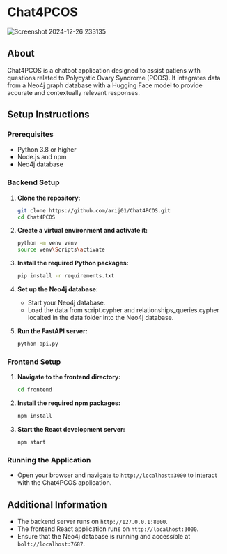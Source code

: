 # Chat4PCOS

![Screenshot 2024-12-26 233135](https://github.com/user-attachments/assets/d2c1a987-6df9-4505-9ce9-dba541bd3544)

## About

Chat4PCOS is a chatbot application designed to assist patiens with questions related to Polycystic Ovary Syndrome (PCOS). It integrates data from a Neo4j graph database with a Hugging Face model to provide accurate and contextually relevant responses.
## Setup Instructions


### Prerequisites

- Python 3.8 or higher
- Node.js and npm
- Neo4j database

### Backend Setup

1. **Clone the repository:**
    ```sh
    git clone https://github.com/arij01/Chat4PCOS.git
    cd Chat4PCOS
    ```

2. **Create a virtual environment and activate it:**
    ```sh
    python -m venv venv
    source venv\Scripts\activate
    ```

3. **Install the required Python packages:**
    ```sh
    pip install -r requirements.txt
    ```

4. **Set up the Neo4j database:**
    - Start your Neo4j database.
    - Load the data from script.cypher and relationships_queries.cypher localted in the data folder into the Neo4j database.


6. **Run the FastAPI server:**
    ```sh
    python api.py
    ```

### Frontend Setup

1. **Navigate to the frontend directory:**
    ```sh
    cd frontend
    ```

2. **Install the required npm packages:**
    ```sh
    npm install
    ```

3. **Start the React development server:**
    ```sh
    npm start
    ```

### Running the Application

- Open your browser and navigate to `http://localhost:3000` to interact with the Chat4PCOS application.

## Additional Information

- The backend server runs on `http://127.0.0.1:8000`.
- The frontend React application runs on `http://localhost:3000`.
- Ensure that the Neo4j database is running and accessible at `bolt://localhost:7687`.
